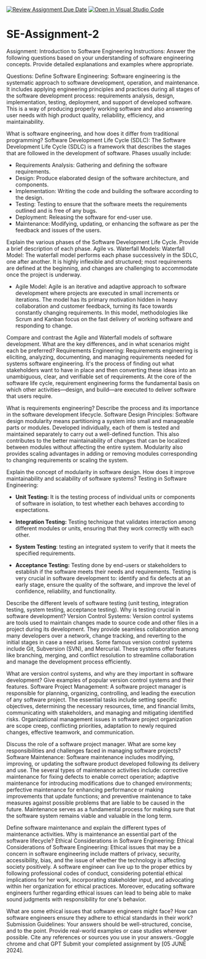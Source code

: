 [![Review Assignment Due Date](https://classroom.github.com/assets/deadline-readme-button-24ddc0f5d75046c5622901739e7c5dd533143b0c8e959d652212380cedb1ea36.svg)](https://classroom.github.com/a/-ucQIGTc)
[![Open in Visual Studio Code](https://classroom.github.com/assets/open-in-vscode-718a45dd9cf7e7f842a935f5ebbe5719a5e09af4491e668f4dbf3b35d5cca122.svg)](https://classroom.github.com/online_ide?assignment_repo_id=15216106&assignment_repo_type=AssignmentRepo)
# SE-Assignment-2
Assignment: Introduction to Software Engineering
Instructions:
Answer the following questions based on your understanding of software engineering concepts. Provide detailed explanations and examples where appropriate.

Questions:
Define Software Engineering:
Software engineering is the systematic approach to software development, operation, and maintenance. It includes applying engineering principles and practices during all stages of the software development process: requirements analysis, design, implementation, testing, deployment, and support of developed software. This is a way of producing properly working software and also answering user needs with high product quality, reliability, efficiency, and maintainability.

What is software engineering, and how does it differ from traditional programming?
Software Development Life Cycle (SDLC):
The Software Development Life Cycle (SDLC) is a framework that describes the stages that are followed in the development of software. Phases usually include:
- Requirements Analysis: Gathering and defining the software requirements. 
- Design: Produce elaborated design of the software architecture, and components.
- Implementation: Writing the code and building the software according to the design.
- Testing: Testing to ensure that the software meets the requirements outlined and is free of any bugs.
- Deployment: Releasing the software for end-user use. 
- Maintenance: Modifying, updating, or enhancing the software as per the feedback and issues of the users.

Explain the various phases of the Software Development Life Cycle. Provide a brief description of each phase.
Agile vs. Waterfall Models:
 Waterfall Model: The waterfall model performs each phase successively in the SDLC, one after another. It is highly inflexible and structured; most requirements are defined at the beginning, and changes are challenging to accommodate once the project is underway.

- Agile Model: Agile is an iterative and adaptive approach to software development where projects are executed in small increments or iterations. The model has its primary motivation hidden in heavy collaboration and customer feedback, turning its face towards constantly changing requirements. In this model, methodologies like Scrum and Kanban focus on the fast delivery of working software and responding to change.

Compare and contrast the Agile and Waterfall models of software development. What are the key differences, and in what scenarios might each be preferred?
Requirements Engineering:
Requirements engineering is eliciting, analyzing, documenting, and managing requirements needed for systems software engineering. It's the process of finding out what stakeholders want to have in place and then converting these ideas into an unambiguous, clear, and verifiable set of requirements. At the core of the software life cycle, requirement engineering forms the fundamental basis on which other activities—design, and build—are executed to deliver software that users require.

What is requirements engineering? Describe the process and its importance in the software development lifecycle.
Software Design Principles:
Software design modularity means partitioning a system into small and manageable parts or modules. Developed individually, each of them is tested and maintained separately to carry out a well-defined function. This also contributes to the better maintainability of changes that can be localized between modules without affecting the entire system. Modularity also provides scaling advantages in adding or removing modules corresponding to changing requirements or scaling the system.

Explain the concept of modularity in software design. How does it improve maintainability and scalability of software systems?
Testing in Software Engineering:
- **Unit Testing:** It is the testing process of individual units or components of software in isolation, to test whether each behaves according to expectations.
- **Integration Testing:** Testing technique that validates interaction among different modules or units, ensuring that they work correctly with each other.
- **System Testing**: testing an integrated system to verify that it meets the specified requirements.

- **Acceptance Testing:** Testing done by end-users or stakeholders to establish if the software meets their needs and requirements. Testing is very crucial in software development to: identify and fix defects at an early stage, ensure the quality of the software, and improve the level of confidence, reliability, and functionality.
  
Describe the different levels of software testing (unit testing, integration testing, system testing, acceptance testing). Why is testing crucial in software development?
Version Control Systems:
Version control systems are tools used to maintain changes made to source code and other files in a project during its development. They provide seamless collaboration among many developers over a network, change tracking, and reverting to the initial stages in case a need arises. Some famous version control systems include Git, Subversion (SVN), and Mercurial. These systems offer features like branching, merging, and conflict resolution to streamline collaboration and manage the development process efficiently. 
 
What are version control systems, and why are they important in software development? Give examples of popular version control systems and their features.
Software Project Management:
A software project manager is responsible for planning, organizing, controlling, and leading the execution of any software project. The essential tasks include setting specific objectives, determining the necessary resources, time, and financial limits, communicating with stakeholders, and managing and mitigating identified risks. Organizational management issues in software project organization are scope creep, conflicting priorities, adaptation to newly required changes, effective teamwork, and communication.

Discuss the role of a software project manager. What are some key responsibilities and challenges faced in managing software projects?
Software Maintenance:
Software maintenance includes modifying, improving, or updating the software product developed following its delivery and use. The several types of maintenance activities include: corrective maintenance for fixing defects to enable correct operation; adaptive maintenance for introducing modifications due to changed environments; perfective maintenance for enhancing performance or making improvements that update functions; and preventive maintenance to take measures against possible problems that are liable to be caused in the future. Maintenance serves as a fundamental process for making sure that the software system remains viable and valuable in the long term.

Define software maintenance and explain the different types of maintenance activities. Why is maintenance an essential part of the software lifecycle?
Ethical Considerations in Software Engineering:
Ethical Considerations of Software Engineering: Ethical issues that may be a concern in software engineering include matters of privacy, security, accessibility, bias, and the issue of whether the technology is affecting society positively. A software engineer can live up to the proper ethics by following professional codes of conduct, considering potential ethical implications for her work, incorporating stakeholder input, and advocating within her organization for ethical practices. Moreover, educating software engineers further regarding ethical issues can lead to being able to make sound judgments with responsibility for one's behavior.

What are some ethical issues that software engineers might face? How can software engineers ensure they adhere to ethical standards in their work?
Submission Guidelines:
Your answers should be well-structured, concise, and to the point.
Provide real-world examples or case studies wherever possible.
Cite any references or sources you use in your answers.-Goggle chrome and chat GPT
Submit your completed assignment by [05 JUNE 2024].
